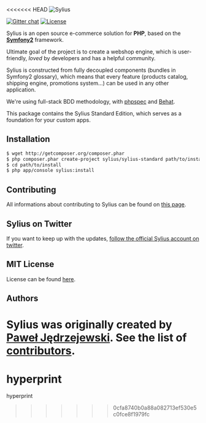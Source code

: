 <<<<<<< HEAD
![Sylius](https://dl.dropboxusercontent.com/u/46579820/sylius-logo.jpg)

[![Gitter chat](https://badges.gitter.im/Sylius/Sylius.png)](https://gitter.im/Sylius/Sylius)
[![License](https://img.shields.io/packagist/l/Sylius/Sylius.svg)](https://packagist.org/packages/sylius/sylius)

Sylius is an open source e-commerce solution for **PHP**, based on the [**Symfony2**](http://symfony.com) framework.

Ultimate goal of the project is to create a webshop engine, which is user-friendly, *loved* by developers and has a helpful community.

Sylius is constructed from fully decoupled components (bundles in Symfony2 glossary), which means that every feature (products catalog, shipping engine, promotions system...) can be used in any other application. 

We're using full-stack BDD methodology, with [phpspec](http://phpspec.net) and [Behat](http://behat.org).

This package contains the Sylius Standard Edition, which serves as a foundation for your custom apps.

Installation
------------

``` bash
$ wget http://getcomposer.org/composer.phar
$ php composer.phar create-project sylius/sylius-standard path/to/install
$ cd path/to/install
$ php app/console sylius:install
```

Contributing
------------

All informations about contributing to Sylius can be found on [this page](http://docs.sylius.org/en/latest/contributing/index.html).

Sylius on Twitter
-----------------

If you want to keep up with the updates, [follow the official Sylius account on twitter](http://twitter.com/Sylius).

MIT License
-----------

License can be found [here](https://github.com/Sylius/Sylius/blob/master/LICENSE).

Authors
-------

Sylius was originally created by [Paweł Jędrzejewski](http://pjedrzejewski.com).
See the list of [contributors](https://github.com/Sylius/Sylius/contributors).
=======
# hyperprint
hyperprint
>>>>>>> 0cfa8740b0a88a082713ef530e5c0fce8f1979fc
